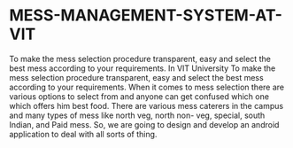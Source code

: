 # MESS-MANAGEMENT-SYSTEM-AT-VIT
To make the mess selection procedure transparent, easy and select the best mess according to your requirements. In VIT University
To make the mess selection procedure transparent, easy and
select the best mess according to your requirements. When it
comes to mess selection there are various options to select from 
and anyone can get confused which one which offers him best
food. There are various mess caterers in the campus and many 
types of mess like north veg, north non- veg, special, south
Indian, and Paid mess. So, we are going to design and develop
an android application to deal with all sorts of thing.
